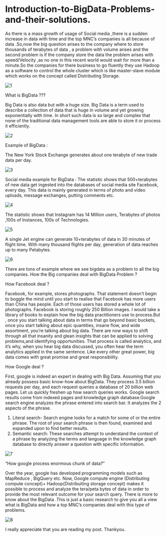 # Introduction-to-BigData-Problems-and-their-solutions.

As there is a mass growth of usage of Social media ,there is a sudden increase in data with time and the top MNC’s companies is all because of data .So,now the big question arises to the company where to store thousands of terabytes of data , a problem with volume arises and the second problem is if the company store the data the problem arises with speed/Velocity ,as no one in this recent world would wait for more than a minute.So the companies for there business to go fluently they use Hadoop as a software to control the whole cluster which is like master-slave module which works on the concept called Distributing Storage.

![1](https://user-images.githubusercontent.com/67523396/112214064-c70b3f80-8c44-11eb-8b69-200120041552.png)


What is BigData ???

Big Data is also data but with a huge size. Big Data is a term used to describe a collection of data that is huge in volume and yet growing exponentially with time. In short such data is so large and complex that none of the traditional data management tools are able to store it or process it efficiently.

![2](https://user-images.githubusercontent.com/67523396/112214073-c96d9980-8c44-11eb-8725-c905d9af2a21.jpeg)


Example of BigData :

The New York Stock Exchange generates about one terabyte of new trade data per day.

![3](https://user-images.githubusercontent.com/67523396/112214075-ca063000-8c44-11eb-8bf9-eb57414ada9e.jpeg)


Social media example for BigData :
The statistic shows that 500+terabytes of new data get ingested into the databases of social media site Facebook, every day. This data is mainly generated in terms of photo and video uploads, message exchanges, putting comments etc.


![4](https://user-images.githubusercontent.com/67523396/112214076-ca9ec680-8c44-11eb-8832-1e4b6bfaab98.jpeg)


The statistic shows that Instagram has 14 Million users, Terabytes of photos ,100s of Instances, 100s of Technologies.


![5](https://user-images.githubusercontent.com/67523396/112214079-cb375d00-8c44-11eb-9442-7a7978cded75.jpeg)


A single Jet engine can generate 10+terabytes of data in 30 minutes of flight time. With many thousand flights per day, generation of data reaches up to many Petabytes.

![6](https://user-images.githubusercontent.com/67523396/112214081-cbcff380-8c44-11eb-9ae1-e02fbfc412c6.jpeg)


There are tons of example where we see bigdata as a problem to all the big companies.
How the Big companies deal with BigData Problem ?

How Facebook deal ?

Facebook, for example, stores photographs. That statement doesn’t begin to boggle the mind until you start to realise that Facebook has more users than China has people. Each of those users has stored a whole lot of photographs. Facebook is storing roughly 250 Billion images.
I would take a library of books to explain how the big data practitioners use to process.But , once you start talking about data in terms that go beyond basic buckets, once you start talking about epic quantities, insane flow, and wide assortment, you’re talking about big data.
There are now ways to shift through all that insanity and glean insights that can be applied to solving problems,and identifying opportunities. That process is called analytics, and it’s why, when you hear big data discussed, you often hear the term analytics applied in the same sentence.
Like every other great power, big data comes with great promise and great responsibility.

How Google deal ?

First, google is indeed an expert in dealing with Big Data. Assuming that you already possess basic know-how about BigData. They process 3.5 billion requests per day, and each request queries a database of 20 billion web pages.
Let us quickly freshen up how search queries works. Google search results come from indexed pages and knowledge graph database.Google search engine analyzes the phrase entered into search bar. It analyzes the 2 aspects of the phrase.
1) Literal search- Search engine looks for a match for some of or the entire phrase. The root of your search phrase is then found, examined and expanded upon to find better results.
2) Semantic search: These searches attempt to understand the context of a phrase by analyzing the terms and language in the knowledge graph database to directly answer a question with specific information.


![7](https://user-images.githubusercontent.com/67523396/112214082-cbcff380-8c44-11eb-87fd-21a49d30885e.jpeg)



“How google process enormous chunk of data?”

Over the year, google has developed programming models such as MapReduce , BigQuery etc. Now, Google compute engine (Distributing compute concept)+ Hadoop(Distribuiting storage concept) makes it possible to process and analyze the tera/peta bytes of data in order to provide the most relevant outcome for your search query.
There is more to know about the BigData .This is just a basic research to give you all a view what is BigData and how a top MNC’s companies deal with this type of problems.

![8](https://user-images.githubusercontent.com/67523396/112214090-cecae400-8c44-11eb-88fb-3d68dae22f2d.png)


I really appreciate that you are reading my post.
Thankyou.

